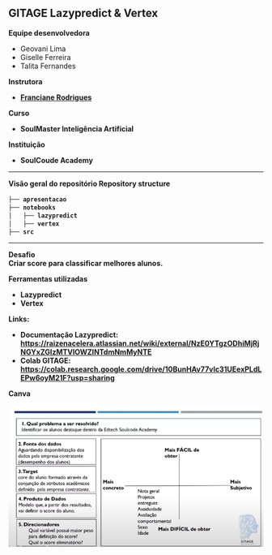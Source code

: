 ## GITAGE Lazypredict & Vertex

<strong>Equipe desenvolvedora</strong>
*  Geovani Lima
*  Giselle Ferreira
*  Talita Fernandes

<strong> Instrutora
*  [Franciane Rodrigues](https://github.com/francianerod)

<strong>Curso</strong>
*  SoulMaster Inteligência Artificial

<strong>Instituição</strong>
*  SoulCoude Academy

<hr>

<strong>Visão geral do repositório</strong>
Repository structure

```
├── apresentacao
├── notebooks
│   ├── lazypredict
│   ├── vertex
├── src
```

<hr>

<strong>Desafio</strong><br>
Criar score para classificar melhores alunos.

<strong>Ferramentas utilizadas</strong>
*  Lazypredict
*  Vertex

Links:
*  Documentação Lazypredict: https://raizenacelera.atlassian.net/wiki/external/NzE0YTgzODhiMjRjNGYxZGIzMTVlOWZlNTdmNmMyNTE
*  Colab GITAGE: https://colab.research.google.com/drive/10BunHAv77vlc31UEexPLdLEPw6oyM21F?usp=sharing

Canva

![Canva](https://github.com/TalitaDevsPuc/GITAGE/blob/main/src/img/canva.PNG)

